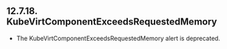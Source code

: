 ## 12.7.18. KubeVirtComponentExceedsRequestedMemory

- The KubeVirtComponentExceedsRequestedMemory alert is deprecated.

